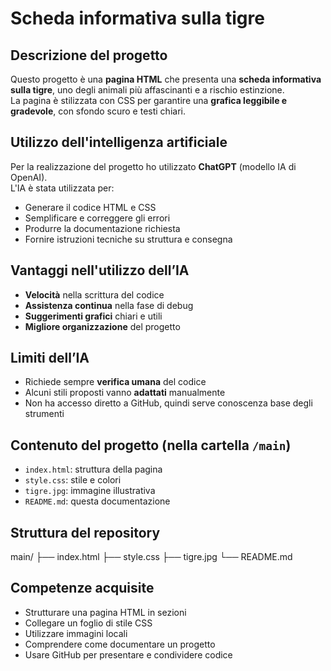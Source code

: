 # Scheda informativa sulla tigre 

 ## Descrizione del progetto
Questo progetto è una **pagina HTML** che presenta una **scheda informativa sulla tigre**, uno degli animali più affascinanti e a rischio estinzione.  
La pagina è stilizzata con CSS per garantire una **grafica leggibile e gradevole**, con sfondo scuro e testi chiari.

##  Utilizzo dell'intelligenza artificiale
Per la realizzazione del progetto ho utilizzato **ChatGPT** (modello IA di OpenAI).  
L'IA è stata utilizzata per:
- Generare il codice HTML e CSS
- Semplificare e correggere gli errori
- Produrre la documentazione richiesta
- Fornire istruzioni tecniche su struttura e consegna

##  Vantaggi nell'utilizzo dell’IA
- **Velocità** nella scrittura del codice
- **Assistenza continua** nella fase di debug
- **Suggerimenti grafici** chiari e utili
- **Migliore organizzazione** del progetto

##  Limiti dell’IA
- Richiede sempre **verifica umana** del codice
- Alcuni stili proposti vanno **adattati** manualmente
- Non ha accesso diretto a GitHub, quindi serve conoscenza base degli strumenti

##  Contenuto del progetto (nella cartella `/main`)
- `index.html`: struttura della pagina
- `style.css`: stile e colori
- `tigre.jpg`: immagine illustrativa
- `README.md`: questa documentazione

##  Struttura del repository
main/
├── index.html
├── style.css
├── tigre.jpg
└── README.md

##  Competenze acquisite
- Strutturare una pagina HTML in sezioni
- Collegare un foglio di stile CSS
- Utilizzare immagini locali
- Comprendere come documentare un progetto
- Usare GitHub per presentare e condividere codice



